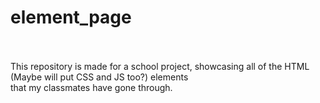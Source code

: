 # element_page

<br><br>This repository is made for a school project, showcasing all of the HTML (Maybe will put CSS and JS too?) elements<br>that my classmates have gone through.
